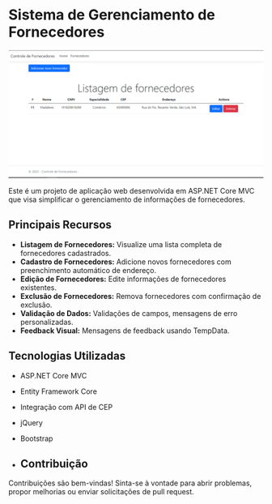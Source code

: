 # Sistema de Gerenciamento de Fornecedores

![Captura de tela](screenshot.png)

Este é um projeto de aplicação web desenvolvida em ASP.NET Core MVC que visa simplificar o gerenciamento de informações de fornecedores.

## Principais Recursos

- **Listagem de Fornecedores:** Visualize uma lista completa de fornecedores cadastrados.
- **Cadastro de Fornecedores:** Adicione novos fornecedores com preenchimento automático de endereço.
- **Edição de Fornecedores:** Edite informações de fornecedores existentes.
- **Exclusão de Fornecedores:** Remova fornecedores com confirmação de exclusão.
- **Validação de Dados:** Validações de campos, mensagens de erro personalizadas.
- **Feedback Visual:** Mensagens de feedback usando TempData.

## Tecnologias Utilizadas

- ASP.NET Core MVC
- Entity Framework Core
- Integração com API de CEP
- jQuery
- Bootstrap

- ## Contribuição

Contribuições são bem-vindas! Sinta-se à vontade para abrir problemas, propor melhorias ou enviar solicitações de pull request.
